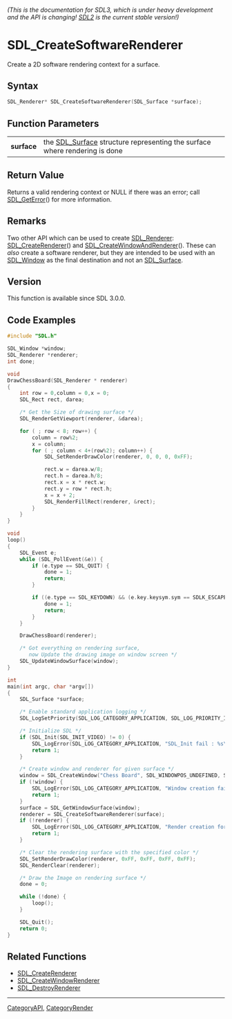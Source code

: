 ###### (This is the documentation for SDL3, which is under heavy development and the API is changing! [SDL2](https://wiki.libsdl.org/SDL2/) is the current stable version!)
# SDL_CreateSoftwareRenderer

Create a 2D software rendering context for a surface.

## Syntax

```c
SDL_Renderer* SDL_CreateSoftwareRenderer(SDL_Surface *surface);

```

## Function Parameters

|                 |                                                                                           |
| --------------- | ----------------------------------------------------------------------------------------- |
| **surface**     | the [SDL_Surface](SDL_Surface) structure representing the surface where rendering is done |

## Return Value

Returns a valid rendering context or NULL if there was an error; call
[SDL_GetError](SDL_GetError)() for more information.

## Remarks

Two other API which can be used to create [SDL_Renderer](SDL_Renderer):
[SDL_CreateRenderer](SDL_CreateRenderer)() and
[SDL_CreateWindowAndRenderer](SDL_CreateWindowAndRenderer)(). These can
_also_ create a software renderer, but they are intended to be used with an
[SDL_Window](SDL_Window) as the final destination and not an
[SDL_Surface](SDL_Surface).

## Version

This function is available since SDL 3.0.0.

## Code Examples

```c++
#include "SDL.h"

SDL_Window *window;
SDL_Renderer *renderer;
int done;

void
DrawChessBoard(SDL_Renderer * renderer)
{
    int row = 0,column = 0,x = 0;
    SDL_Rect rect, darea;

    /* Get the Size of drawing surface */
    SDL_RenderGetViewport(renderer, &darea);

    for ( ; row < 8; row++) {
        column = row%2;
        x = column;
        for ( ; column < 4+(row%2); column++) {
            SDL_SetRenderDrawColor(renderer, 0, 0, 0, 0xFF);

            rect.w = darea.w/8;
            rect.h = darea.h/8;
            rect.x = x * rect.w;
            rect.y = row * rect.h;
            x = x + 2;
            SDL_RenderFillRect(renderer, &rect);
        }
    }
}

void
loop()
{
    SDL_Event e;
    while (SDL_PollEvent(&e)) {
        if (e.type == SDL_QUIT) {
            done = 1;
            return;
        }

        if ((e.type == SDL_KEYDOWN) && (e.key.keysym.sym == SDLK_ESCAPE)) {
            done = 1;
            return;
        }
    }

    DrawChessBoard(renderer);

    /* Got everything on rendering surface,
       now Update the drawing image on window screen */
    SDL_UpdateWindowSurface(window);
}

int
main(int argc, char *argv[])
{
    SDL_Surface *surface;

    /* Enable standard application logging */
    SDL_LogSetPriority(SDL_LOG_CATEGORY_APPLICATION, SDL_LOG_PRIORITY_INFO);

    /* Initialize SDL */
    if (SDL_Init(SDL_INIT_VIDEO) != 0) {
        SDL_LogError(SDL_LOG_CATEGORY_APPLICATION, "SDL_Init fail : %s\n", SDL_GetError());
        return 1;
    }

    /* Create window and renderer for given surface */
    window = SDL_CreateWindow("Chess Board", SDL_WINDOWPOS_UNDEFINED, SDL_WINDOWPOS_UNDEFINED, 640, 480, 0);
    if (!window) {
        SDL_LogError(SDL_LOG_CATEGORY_APPLICATION, "Window creation fail : %s\n",SDL_GetError());
        return 1;
    }
    surface = SDL_GetWindowSurface(window);
    renderer = SDL_CreateSoftwareRenderer(surface);
    if (!renderer) {
        SDL_LogError(SDL_LOG_CATEGORY_APPLICATION, "Render creation for surface fail : %s\n",SDL_GetError());
        return 1;
    }

    /* Clear the rendering surface with the specified color */
    SDL_SetRenderDrawColor(renderer, 0xFF, 0xFF, 0xFF, 0xFF);
    SDL_RenderClear(renderer);

    /* Draw the Image on rendering surface */
    done = 0;

    while (!done) {
        loop();
    }

    SDL_Quit();
    return 0;
}
```

## Related Functions

* [SDL_CreateRenderer](SDL_CreateRenderer)
* [SDL_CreateWindowRenderer](SDL_CreateWindowRenderer)
* [SDL_DestroyRenderer](SDL_DestroyRenderer)

----
[CategoryAPI](CategoryAPI), [CategoryRender](CategoryRender)



